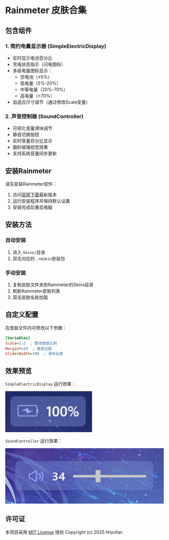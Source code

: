 # Rainmeter 皮肤合集

## 包含组件

### 1. 简约电量显示器 (SimpleElectricDisplay)

- 实时显示电池百分比
- 充电状态指示（闪电图标）
- 多级电量图标显示：
  - 空电池（≤5%）
  - 低电量（5%-20%）
  - 中等电量（20%-70%）
  - 高电量（>70%）
- 自适应尺寸调节（通过修改Scale变量）

### 2. 声音控制器 (SoundController)

- 可视化音量滑块调节
- 静音切换按钮
- 实时音量百分比显示
- 磨砂玻璃视觉效果
- 支持系统音量同步更新

## 安装Rainmeter

请先安装Rainmeter软件：
1. 访问[官网下载](https://www.rainmeter.net/)最新版本
2. 运行安装程序并保持默认设置
3. 安装完成后重启电脑

## 安装方法

### 自动安装

1. 进入 `Skins/`目录
2. 双击对应的 `.rmskin`安装包

### 手动安装

1. 复制皮肤文件夹到Rainmeter的Skins目录
2. 刷新Rainmeter皮肤列表
3. 双击皮肤名称加载

## 自定义配置

在皮肤文件内可修改以下参数：

```ini
[Variables]
Scale=1.2  ; 整体缩放比例
MarginY=10  ; 垂直边距
SliderWidth=100  ; 滑块长度
```

## 效果预览

`SimpleElectricDisplay` 运行效果：

![电量显示截图](images/preview.png)

`SoundController` 运行效果：

![声音控制截图](images/preview2.png)

## 许可证

本项目采用 [MIT License](LICENSE) 授权
Copyright (c) 2025 hhyufan
